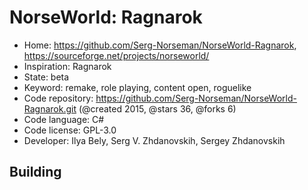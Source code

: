 # NorseWorld: Ragnarok

- Home: https://github.com/Serg-Norseman/NorseWorld-Ragnarok, https://sourceforge.net/projects/norseworld/
- Inspiration: Ragnarok
- State: beta
- Keyword: remake, role playing, content open, roguelike
- Code repository: https://github.com/Serg-Norseman/NorseWorld-Ragnarok.git (@created 2015, @stars 36, @forks 6)
- Code language: C#
- Code license: GPL-3.0
- Developer: Ilya Bely, Serg V. Zhdanovskih, Sergey Zhdanovskih

## Building
